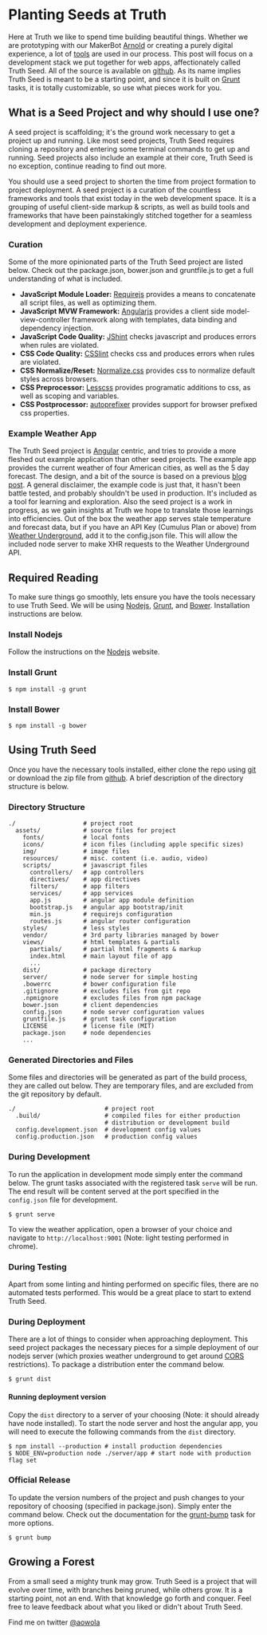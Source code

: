 # Planting Seeds at Truth

Here at Truth we like to spend time building beautiful things. Whether we are prototyping with our MakerBot [Arnold](http://blogs.truthlabs.com/2013/11/25/makerbot-chrome-extension/) or creating a purely digital experience, a lot of [tools](http://blogs.truthlabs.com/2013/11/04/bootsrapping-a-design-studio/) are used in our process. This post will focus on a development stack we put together for web apps, affectionately called Truth Seed. All of the source is available on [github](https://github.com/aowola/truth-seed.git). As its name implies Truth Seed is meant to be a starting point, and since it is built on [Grunt](http://gruntjs.com/) tasks, it is totally customizable, so use what pieces work for you.

## What is a Seed Project and why should I use one?
A seed project is scaffolding; it's the ground work necessary to get a project up and running. Like most seed projects, Truth Seed requires cloning a repository and entering some terminal commands to get up and running. Seed projects also include an example at their core, Truth Seed is no exception, continue reading to find out more.

You should use a seed project to shorten the time from project formation to project deployment. A seed project is a curation of the countless frameworks and tools that exist today in the web development space. It is a grouping of useful client-side markup & scripts, as well as build tools and frameworks that have been painstakingly stitched together for a seamless development and deployment experience.

### Curation
Some of the more opinionated parts of the Truth Seed project are listed below. Check out the package.json, bower.json and gruntfile.js to get a full understanding of what is included.

* **JavaScript Module Loader:** [Requirejs](http://requirejs.org/) provides a means to concatenate all script files, as well as optimizing them.
* **JavaScript MVW Framework:** [Angularjs](http://angularjs.org/) provides a client side model-view-controller framework along with templates, data binding and dependency injection. 
* **JavaScript Code Quality:** [JShint](http://www.jshint.com/) checks javascript and produces errors when rules are violated.
* **CSS Code Quality:** [CSSlint](http://csslint.net/) checks css and produces errors when rules are violated.
* **CSS Normalize/Reset:** [Normalize.css](http://necolas.github.io/normalize.css/) provides css to normalize default styles across browsers.
* **CSS Preprocessor:** [Lesscss](http://lesscss.org/) provides programatic additions to css, as well as scoping and variables.
* **CSS Postprocessor:** [autoprefixer](https://github.com/ai/autoprefixer) provides support for browser prefixed css properties.

### Example Weather App
The Truth Seed project is [Angular](http://angularjs.org/) centric, and tries to provide a more fleshed out example application than other seed projects. The example app provides the current weather of four American cities, as well as the 5 day forecast. The design, and a bit of the source is based on a previous [blog post](http://blogs.truthlabs.com/2014/02/07/ios-parallax-in-html5/). A general disclaimer, the example code is just that, it hasn't been battle tested, and probably shouldn't be used in production. It's included as a tool for learning and exploration. Also the seed project is a work in progress, as we gain insights at Truth we hope to translate those learnings into efficiencies. Out of the box the weather app serves stale temperature and forecast data, but if you have an API Key (Cumulus Plan or above) from [Weather Underground](http://www.wunderground.com/), add it to the config.json file. This will allow the included node server to make XHR requests to the Weather Underground API.

## Required Reading
To make sure things go smoothly, lets ensure you have the tools necessary to use Truth Seed. We will be using [Nodejs](http://nodejs.org/), [Grunt](http://gruntjs.com/), and [Bower](http://bower.io/). Installation instructions are below.

### Install Nodejs
Follow the instructions on the [Nodejs](http://nodejs.org/) website.

### Install Grunt

```
$ npm install -g grunt
```
### Install Bower

```
$ npm install -g bower
```
 
## Using Truth Seed
Once you have the necessary tools installed, either clone the repo using [git](http://git-scm.com/) or download the zip file from [github](https://github.com/aowola/truth-seed.git). A brief description of the directory structure is below.

### Directory Structure
```
./                   # project root
  assets/            # source files for project
    fonts/           # local fonts 
    icons/           # icon files (including apple specific sizes)
    img/             # image files
    resources/       # misc. content (i.e. audio, video)
    scripts/         # javascript files
      controllers/   # app controllers 
      directives/    # app directives
      filters/       # app filters
      services/      # app services
      app.js         # angular app module definition 
      bootstrap.js   # angular app bootstrap/init          
      min.js         # requirejs configuration
      routes.js      # angular router configuration      
    styles/          # less styles  
    vendor/          # 3rd party libraries managed by bower  
    views/           # html templates & partials
      partials/      # partial html fragments & markup
      index.html     # main layout file of app
      ...
    dist/            # package directory
    server/          # node server for simple hosting
    .bowerrc         # bower configuration file
    .gitignore       # excludes files from git repo
    .npmignore       # excludes files from npm package
    bower.json       # client dependencies
    config.json      # node server configuration values
    gruntfile.js     # grunt task configuration
    LICENSE          # license file (MIT)
    package.json     # node dependencies
    ...
```

### Generated Directories and Files
Some files and directories will be generated as part of the build process, they are called out below. They are temporary files, and are excluded from the git repository by default.

```
./                         # project root
  .build/                  # compiled files for either production
                           # distribution or development build
  config.development.json  # development config values
  config.production.json   # production config values
```

### During Development
To run the application in development mode simply enter the command below. The grunt tasks associated with the registered task `serve` will be run. The end result will be content served at the port specified in the `config.json` file for development.

```
$ grunt serve
```
To view the weather application, open a browser of your choice and navigate to `http://localhost:9001` (Note: light testing performed in chrome).

### During Testing
Apart from some linting and hinting performed on specific files, there are no automated tests performed. This would be a great place to start to extend Truth Seed.

### During Deployment
There are a lot of things to consider when approaching deployment. This seed project packages the necessary pieces for a simple deployment of our nodejs server (which proxies weather underground to get around [CORS](http://en.wikipedia.org/wiki/Cross-origin_resource_sharing) restrictions). To package a distribution enter the command below.

```
$ grunt dist
```

####  Running deployment version
Copy the `dist` directory to a server of your choosing (Note: it should already have node installed). To start the node server and host the angular app, you will need to execute the following commands from the `dist` directory.

```
$ npm install --production # install production dependencies
$ NODE_ENV=production node ./server/app # start node with production flag set
```

### Official Release
To update the version numbers of the project and push changes to your repository of choosing (specified in package.json). Simply enter the command below. Check out the documentation for the [grunt-bump](https://github.com/vojtajina/grunt-bump) task for more options.

```
$ grunt bump
```

## Growing a Forest
From a small seed a mighty trunk may grow. Truth Seed is a project that will evolve over time, with branches being pruned, while others grow. It is a starting point, not an end. With that knowledge go forth and conquer. Feel free to leave feedback about what you liked or didn't about Truth Seed.

Find me on twitter [@aowola](http://www.twitter.com/aowola)